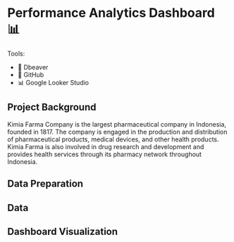 # Performance Analytics Dashboard 📊
Tools:
- 🦫 Dbeaver
- 📁 GitHub
- 📊 Google Looker Studio

## Project Background
Kimia Farma Company is the largest pharmaceutical company in Indonesia, founded in 1817. The company is engaged in the production and distribution of pharmaceutical products, medical devices, and other health products.
Kimia Farma is also involved in drug research and development and provides health services through its pharmacy network throughout Indonesia.

## Data Preparation

## Data 

## Dashboard Visualization

